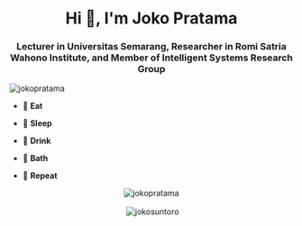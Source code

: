 <!--### Hi there 👋-->

<!--
**jokopratama/jokopratama** is a ✨ _special_ ✨ repository because its `README.md` (this file) appears on your GitHub profile.

Here are some ideas to get you started:

- 🔭 I’m currently working on ...
- 🌱 I’m currently learning ...
- 👯 I’m looking to collaborate on ...
- 🤔 I’m looking for help with ...
- 💬 Ask me about ...
- 📫 How to reach me: ...
- 😄 Pronouns: ...
- ⚡ Fun fact: ...
-->

<h1 align="center">Hi 👋, I'm Joko Pratama</h1>
<h3 align="center">Lecturer in Universitas Semarang, Researcher in Romi Satria Wahono Institute, and Member of Intelligent Systems Research Group</h3>

<p align="left"> <img src="https://komarev.com/ghpvc/?username=jokopratama" alt="jokopratama" /> </p>

- 🥘 **Eat**

- 🛌 **Sleep**

- 🍺 **Drink**

- 🛀  **Bath**

- 🔁 **Repeat**

<!--<p align="left"><img src="https://cdn.worldvectorlogo.com/logos/codeigniter.svg" alt="codeigniter" width="40" height="40"/> <img src="https://www.vectorlogo.zone/logos/figma/figma-icon.svg" alt="figma" width="40" height="40"/> <img src="https://devicons.github.io/devicon/devicon.git/icons/laravel/laravel-plain-wordmark.svg" alt="laravel" width="40" height="40"/> <img src="https://devicons.github.io/devicon/devicon.git/icons/mysql/mysql-original-wordmark.svg" alt="mysql" width="40" height="40"/> <img src="https://devicons.github.io/devicon/devicon.git/icons/oracle/oracle-original.svg" alt="oracle" width="40" height="40"/> <img src="https://devicons.github.io/devicon/devicon.git/icons/php/php-original.svg" alt="php" width="40" height="40"/> <img src="https://devicons.github.io/devicon/devicon.git/icons/python/python-original.svg" alt="python" width="40" height="40"/> <img src="https://www.vectorlogo.zone/logos/tensorflow/tensorflow-icon.svg" alt="tensorflow" width="40" height="40"/></p>-->

<p align="center"><img align="center" src="https://github-readme-stats.vercel.app/api/top-langs/?username=jokopratama&layout=compact&hide=html" alt="jokopratama" /></p>

<p align="center">&nbsp;<img align="center" src="https://github-readme-stats.vercel.app/api?username=jokopratama&show_icons=true" alt="jokosuntoro" /></p>

<!--<p align="center">
<a href="https://twitter.com/jokosuntoro" target="blank"><img align="center" src="https://cdn.jsdelivr.net/npm/simple-icons@3.0.1/icons/twitter.svg" alt="jokosuntoro" height="30" width="30" /></a>
<a href="https://linkedin.com/in/jokosuntoro" target="blank"><img align="center" src="https://cdn.jsdelivr.net/npm/simple-icons@3.0.1/icons/linkedin.svg" alt="jokosuntoro" height="30" width="30" /></a>
<a href="https://kaggle.com/jokosuntoro" target="blank"><img align="center" src="https://cdn.jsdelivr.net/npm/simple-icons@3.0.1/icons/kaggle.svg" alt="jokosuntoro" height="30" width="30" /></a>
<a href="https://fb.com/joko.sun1" target="blank"><img align="center" src="https://cdn.jsdelivr.net/npm/simple-icons@3.0.1/icons/facebook.svg" alt="joko.sun1" height="30" width="30" /></a>
<a href="https://instagram.com/jokosuntoro" target="blank"><img align="center" src="https://cdn.jsdelivr.net/npm/simple-icons@3.0.1/icons/instagram.svg" alt="jokosuntoro" height="30" width="30" /></a>
<a href="https://medium.com/@jokosuntoro" target="blank"><img align="center" src="https://cdn.jsdelivr.net/npm/simple-icons@3.0.1/icons/medium.svg" alt="@jokosuntoro" height="30" width="30" /></a>
</p>-->
